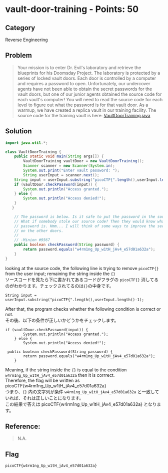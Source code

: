 # vault-door-training - Points: 50 
## Category
Reverse Engineering 
## Problem 
> Your mission is to enter Dr. Evil's laboratory and retrieve the blueprints for his Doomsday Project. The laboratory is protected by a series of locked vault doors. Each door is controlled by a computer and requires a password to open. Unfortunately, our undercover agents have not been able to obtain the secret passwords for the vault doors, but one of our junior agents obtained the source code for each vault's computer! You will need to read the source code for each level to figure out what the password is for that vault door. As a warmup, we have created a replica vault in our training facility. The source code for the training vault is here: [VaultDoorTraining.java](https://github.com/s4lm0n-m4k1/picoCTF2019_writeup/blob/master/Reverse%20Engineering/vault-door-1/VaultDoor1.java)
## Solution 
```java
import java.util.*;

class VaultDoorTraining {
    public static void main(String args[]) {
        VaultDoorTraining vaultDoor = new VaultDoorTraining();
        Scanner scanner = new Scanner(System.in); 
        System.out.print("Enter vault password: ");
        String userInput = scanner.next();
	String input = userInput.substring("picoCTF{".length(),userInput.length()-1);
	if (vaultDoor.checkPassword(input)) {
	    System.out.println("Access granted.");
	} else {
	    System.out.println("Access denied!");
	}
   }

    // The password is below. Is it safe to put the password in the source code?
    // What if somebody stole our source code? Then they would know what our
    // password is. Hmm... I will think of some ways to improve the security
    // on the other doors.
    //
    // -Minion #9567
    public boolean checkPassword(String password) {
        return password.equals("w4rm1ng_Up_w1tH_jAv4_e57d01a632a");
    }
}
```
looking at the source code, the following line is trying to remove `picoCTF{}` from the user input; remaining the string inside the `{}` \
ソースコードを見たら下に書かれてあるコードがフラグの `picoCTF{}` 消してるのがわかります。チェックされてるのは`{}`の中身です。
```
String input = userInput.substring("picoCTF{".length(),userInput.length()-1);
```
After that, the program checks whether the following condition is correct or not. \
その後、以下の条件が正しいかどうかをチェックします。
```
if (vaultDoor.checkPassword(input)) {
	    System.out.println("Access granted.");
	} else {
	    System.out.println("Access denied!");
```
```
 public boolean checkPassword(String password) {
        return password.equals("w4rm1ng_Up_w1tH_jAv4_e57d01a632a");
    }
```
Meaning, if the string inside the `{}` is equal to the condition `w4rm1ng_Up_w1tH_jAv4_e57d01a632a` then it is corrrect. \
Therefore, the flag will be written as picoCTF{w4rm1ng_Up_w1tH_jAv4_e57d01a632a} \
つまり、`{}` 内の文字列が条件 `w4rm1ng_Up_w1tH_jAv4_e57d01a632a` と一致していれば、それは正しいことになります。\
この結果で答えは picoCTF{w4rm1ng_Up_w1tH_jAv4_e57d01a632a} となります。
## Reference: 
> N.A.
## Flag
```
picoCTF{w4rm1ng_Up_w1tH_jAv4_e57d01a632a}
```
